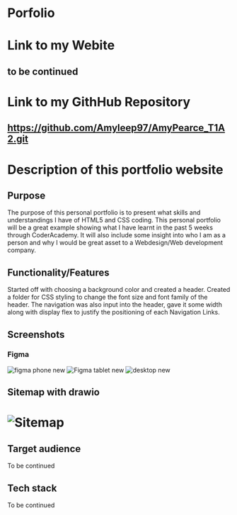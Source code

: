 # Porfolio

# Link to my Webite

## to be continued

# Link to my GithHub Repository

## https://github.com/Amyleep97/AmyPearce_T1A2.git

# Description of this portfolio website

## Purpose

The purpose of this personal portfolio is to present what skills and understandings I have of HTML5 and CSS coding. This personal portfolio will be a great example showing what I have learnt in the past 5 weeks through CoderAcademy. It will also include some insight into who I am as a person and why I would be great asset to a Webdesign/Web development company.

## Functionality/Features

Started off with choosing a background color and created a header. Created a folder for CSS styling to change the font size and font family of the header. The navigation was also input into the header, gave it some width along with display flex to justify the positioning of each Navigation Links.




## Screenshots

### Figma 

![figma phone new](https://github.com/Amyleep97/AmyPearce_T1A2/assets/168613540/9259b126-dad1-4d19-8cb4-4634d5957300)
![Figma tablet new](https://github.com/Amyleep97/AmyPearce_T1A2/assets/168613540/4476783b-3831-44d0-bcad-dc18d90a8c6a)
![desktop new](https://github.com/Amyleep97/AmyPearce_T1A2/assets/168613540/531c2e91-24ea-4eee-9ab8-ac7e0c7fef66)

## Sitemap with drawio

![Sitemap](https://github.com/Amyleep97/AmyPearce_T1A2/assets/168613540/221527c9-6e22-4b72-b4ea-b3cdcff8bef4)
=======






## Target audience

To be continued

## Tech stack 

To be continued















